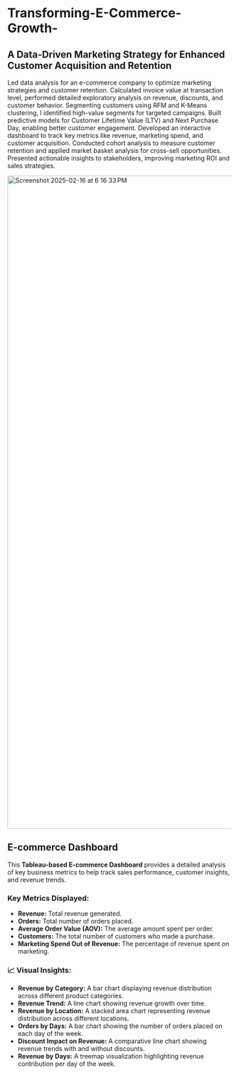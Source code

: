 # Transforming-E-Commerce-Growth-
## A Data-Driven Marketing Strategy for Enhanced Customer Acquisition and Retention


Led data analysis for an e-commerce company to optimize marketing strategies and customer retention. Calculated invoice value at transaction level, performed detailed exploratory analysis on revenue, discounts, and customer behavior. Segmenting customers using RFM and K-Means clustering, I identified high-value segments for targeted campaigns. Built predictive models for Customer Lifetime Value (LTV) and Next Purchase Day, enabling better customer engagement. Developed an interactive dashboard to track key metrics like revenue, marketing spend, and customer acquisition. Conducted cohort analysis to measure customer retention and applied market basket analysis for cross-sell opportunities. Presented actionable insights to stakeholders, improving marketing ROI and sales strategies.

<img width="1470" alt="Screenshot 2025-02-16 at 6 16 33 PM" src="https://github.com/user-attachments/assets/255f420b-8596-422e-9e71-b05f493fa1fe" />

## E-commerce Dashboard  

This **Tableau-based E-commerce Dashboard** provides a detailed analysis of key business metrics to help track sales performance, customer insights, and revenue trends.  

###  Key Metrics Displayed:  
- **Revenue:** Total revenue generated.  
- **Orders:** Total number of orders placed.  
- **Average Order Value (AOV):** The average amount spent per order.  
- **Customers:** The total number of customers who made a purchase.  
- **Marketing Spend Out of Revenue:** The percentage of revenue spent on marketing.  

### 📈 Visual Insights:  
- **Revenue by Category:** A bar chart displaying revenue distribution across different product categories.  
- **Revenue Trend:** A line chart showing revenue growth over time.  
- **Revenue by Location:** A stacked area chart representing revenue distribution across different locations.  
- **Orders by Days:** A bar chart showing the number of orders placed on each day of the week.  
- **Discount Impact on Revenue:** A comparative line chart showing revenue trends with and without discounts.  
- **Revenue by Days:** A treemap visualization highlighting revenue contribution per day of the week.  
